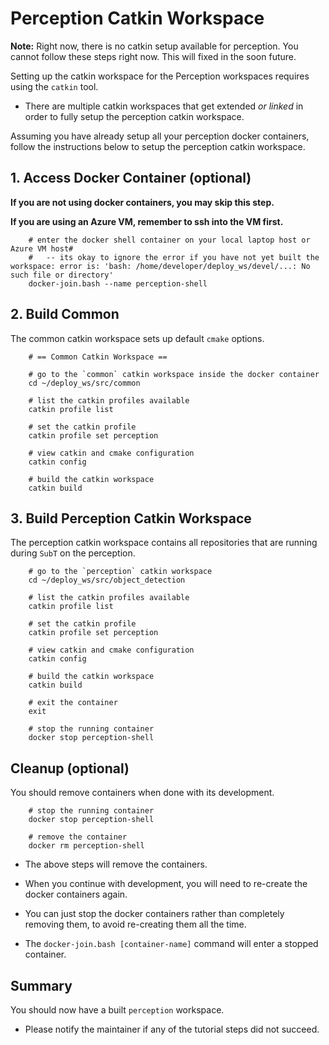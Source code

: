 # Perception Catkin Workspace

**Note:** Right now, there is no catkin setup available for perception. You cannot follow these steps right now. This will fixed in the soon future.

Setting up the catkin workspace for the Perception workspaces requires using the `catkin` tool.

- There are multiple catkin workspaces that get extended *or linked* in order to fully setup the perception catkin workspace.

Assuming you have already setup all your perception docker containers, follow the instructions below to setup the perception catkin workspace.

## 1. Access Docker Container (optional)

**If you are not using docker containers, you may skip this step.**

**If you are using an Azure VM, remember to ssh into the VM first.**

        # enter the docker shell container on your local laptop host or Azure VM host#
        #   -- its okay to ignore the error if you have not yet built the workspace: error is: 'bash: /home/developer/deploy_ws/devel/...: No such file or directory'
        docker-join.bash --name perception-shell

## 2. Build Common

The common catkin workspace sets up default `cmake` options.

        # == Common Catkin Workspace ==

        # go to the `common` catkin workspace inside the docker container
        cd ~/deploy_ws/src/common

        # list the catkin profiles available
        catkin profile list

        # set the catkin profile
        catkin profile set perception

        # view catkin and cmake configuration
        catkin config

        # build the catkin workspace
        catkin build

## 3. Build Perception Catkin Workspace

The perception catkin workspace contains all repositories that are running during `SubT` on the perception.

        # go to the `perception` catkin workspace
        cd ~/deploy_ws/src/object_detection

        # list the catkin profiles available
        catkin profile list

        # set the catkin profile
        catkin profile set perception

        # view catkin and cmake configuration
        catkin config

        # build the catkin workspace
        catkin build

        # exit the container
        exit

        # stop the running container
        docker stop perception-shell


## Cleanup (optional)

You should remove containers when done with its development.

        # stop the running container
        docker stop perception-shell

        # remove the container
        docker rm perception-shell

- The above steps will remove the containers.

- When you continue with development, you will need to re-create the docker containers again.

- You can just stop the docker containers rather than completely removing them, to avoid re-creating them all the time.

- The `docker-join.bash [container-name]` command will enter a stopped container.

## Summary

You should now have a built `perception` workspace.

- Please notify the maintainer if any of the tutorial steps did not succeed.
